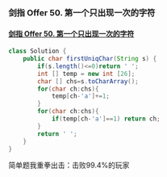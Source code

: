 ### 剑指 Offer 50. 第一个只出现一次的字符

#### [剑指 Offer 50. 第一个只出现一次的字符](https://leetcode-cn.com/problems/di-yi-ge-zhi-chu-xian-yi-ci-de-zi-fu-lcof/)



```java
class Solution {
    public char firstUniqChar(String s) {
        if(s.length()<=0)return ' ';
        int [] temp = new int [26];
        char [] chs=s.toCharArray(); 
        for(char ch:chs){
            temp[ch-'a']+=1;
        }
        for(char ch:chs){
            if(temp[ch-'a']==1) return ch;
        }
        return ' ';
    }
}
```



简单题我重拳出击：击败99.4%的玩家